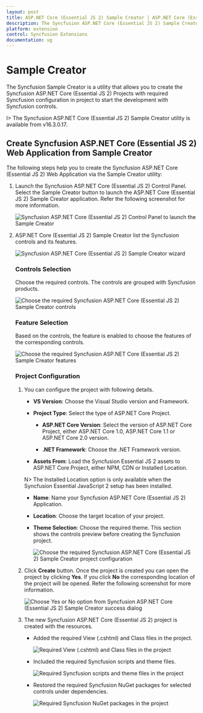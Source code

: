 ```yaml
---
layout: post
title: ASP.NET Core (Essential JS 2) Sample Creator | ASP.NET Core (Essential JS 2) | Syncfusion
description: The Syncfusion ASP.NET Core (Essential JS 2) Sample Creator is a utility that allows you to create the Syncfusion ASP.NET Core (Essential JS 2) Projects with required Syncfusion configuration in project to start the development with Syncfusion controls
platform: extension
control: Syncfusion Extensions
documentation: ug
---
```


# Sample Creator

The Syncfusion Sample Creator is a utility that allows you to create the Syncfusion ASP.NET Core (Essential JS 2) Projects with required Syncfusion configuration in project to start the development with Syncfusion controls.

I> The Syncfusion ASP.NET Core (Essential JS 2) Sample Creator utility is available from v16.3.0.17.

## Create Syncfusion ASP.NET Core (Essential JS 2) Web Application from Sample Creator

The following steps help you to create the Syncfusion ASP.NET Core (Essential JS 2) Web Application via the Sample Creator utility:

1. Launch the Syncfusion ASP.NET Core (Essential JS 2) Control Panel. Select the Sample Creator button to launch the ASP.NET Core (Essential JS 2) Sample Creator application. Refer the following screenshot for more information. 

   ![Syncfusion ASP.NET Core (Essential JS 2) Control Panel to launch the Sample Creator](Sample-Creator_images\SampleCreator-img1.jpg)

2. ASP.NET Core (Essential JS 2) Sample Creator list the Syncfusion controls and its features. 

   ![Syncfusion ASP.NET Core (Essential JS 2) Sample Creator wizard](Sample-Creator_images\SampleCreator-img2.jpg)

   ### Controls Selection

   Choose the required controls. The controls are grouped with Syncfusion products.

   ![Choose the required Syncfusion ASP.NET Core (Essential JS 2) Sample Creator controls](Sample-Creator_images\SampleCreator-img3.jpg)

   ### Feature Selection

   Based on the controls, the feature is enabled to choose the features of the corresponding controls.

   ![Choose the required Syncfusion ASP.NET Core (Essential JS 2) Sample Creator features](Sample-Creator_images\SampleCreator-img4.jpg)

   ### Project Configuration

   1. You can configure the project with following details.

      * **VS Version**: Choose the Visual Studio version and Framework.
      * **Project Type**: Select the type of ASP.NET Core Project.

        * **ASP.NET Core Version**: Select the version of ASP.NET Core Project, either ASP.NET Core 1.0, ASP.NET Core 1.1 or ASP.NET Core 2.0 version.

        * **.NET Framework**: Choose the .NET Framework version.

      * **Assets From**: Load the Syncfusion Essential JS 2 assets to ASP.NET Core Project, either NPM, CDN or Installed Location.

      N> The Installed Location option is only available when the Syncfusion Essential JavaScript 2 setup has been installed.

      *	**Name**: Name your Syncfusion ASP.NET Core (Essential JS 2) Application.
      *	**Location**: Choose the target location of your project.
      *	**Theme Selection**: Choose the required theme. This section shows the controls preview before creating the Syncfusion project.

        ![Choose the required Syncfusion ASP.NET Core (Essential JS 2) Sample Creator project configuration](Sample-Creator_images\SampleCreator-img5.jpg)

   2. Click **Create** button. Once the project is created you can open the project by clicking **Yes**. If you click **No** the corresponding location of the project will be opened. Refer the following screenshot for more information.

      ![Choose Yes or No option from Syncfusion ASP.NET Core (Essential JS 2) Sample Creator success dialog](Sample-Creator_images\SampleCreator-img9.png)

   3. The new Syncfusion ASP.NET Core (Essential JS 2) project is created with the resources.

      * Added the required View (.cshtml) and Class files in the project.
  
        ![Required View (.cshtml) and Class files in the project](Sample-Creator_images\SampleCreator-img6.jpg)

      * Included the required Syncfusion scripts and theme files.
  
        ![Required Syncfusion scripts and theme files in the project](Sample-Creator_images\SampleCreator-img7.jpg)

      * Restored the required Syncfusion NuGet packages for selected controls under dependencies.
 
        ![Required Syncfusion NuGet packages in the project](Sample-Creator_images\SampleCreator-img8.jpg)  
